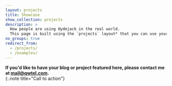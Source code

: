 ```yaml
---
layout: projects
title: Showcase
show_collection: projects
description: >
  How people are using Hydejack in the real world. 
  This page is built using the `projects` layout* that you can use yourself to build a portfolio.
no_groups: true
redirect_from:
  - /projects/
  - /examples/
---
```


__If you'd like to have your blog or project featured here, please contact me at [mail@qwtel.com](mailto:mail@qwtel.com).__  
{:.note title="Call to action"}

<br/>